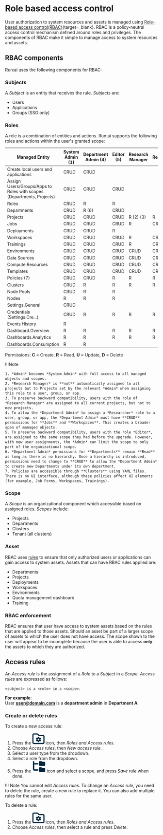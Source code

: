 # Role based access control

User authorization to system resources and assets is managed using [Role-based access control(RBAC)](https://en.wikipedia.org/wiki/Role-based_access_control){target=_blank}. RBAC is a policy-neutral access control mechanism defined around roles and privileges. The components of RBAC make it simple to manage access to system resources and assets.

## RBAC components

Run:ai uses the following components for RBAC:

### Subjects

A *Subject* is an entity that receives the rule. *Subjects* are:

* Users
* Applications
* Groups (SSO only)

### Roles

A role is a combination of entities and actions. Run:ai supports the following roles and actions within the user's granted scope:

| Managed Entity | System Admin (1) | Department Admin (4) | Editor (5) | Research Manager | Researcher | ML Eng. | Viewer | Researcher L1 | Researcher L2 | Environments Admin | Data Sources Admin | Compute Resources Admin | Templates Admin | Department Viewer |
|--|--|--|--|--|--|--|--|--|--|--|--|--|--|--|
| Create local users and applications | CRUD | CRUD |  |  |  |  |  |  |  |  |  |  |  |  |
| Assign Users/Groups/Apps to Roles with scopes (Departments, Projects) | CRUD | CRUD | CRUD |  |  |  |  |  |  |  |  |  |  |  |
| Roles | CRUD | R | R |  |  |  |  |  |  |  |  |  |  |  |
| Departments | CRUD | R (6) | CRUD |  |  | R | R |  |  | R | R | R | R | R |
| Projects | CRUD | CRUD | CRUD | R (2) (3) | R | R | R | R | CRUD | R | R | R | R | R |
| Jobs | CRUD | CRUD | CRUD | R | CRUD |  | R | CRUD | CRUD | R | R | R | R | R |
| Deployments | CRUD | CRUD | R |  |  | CRUD | R |  |  |  |  |  |  | R |
| Workspaces | CRUD | CRUD | CRUD | R | CRUD |  | R | CRUD | CRUD | R | R | R | R | R |
| Trainings | CRUD | CRUD | CRUD | R | CRUD |  | R | CRUD |  | R | R | R | R | R |
| Environments | CRUD | CRUD | CRUD | CRUD | CRUD |  | R | R | R | CRUD | R | R | R | R |
| Data Sources | CRUD | CRUD | CRUD | CRUD | CRUD |  | R | R | R | R | CRUD | R | R | R |
| Compute Resources | CRUD | CRUD | CRUD | CRUD | CRUD |  | R | R | R | R | R | CRUD | R | R |
| Templates | CRUD | CRUD | CRUD | CRUD | CRUD |  | R | R | R | R | R | R | CRUD | R |
| Policies (7) | CRUD | CRUD | R | R | R | R | R | R |  | R | R | R | R | R |
| Clusters | CRUD | R | R | R | R | R | R | R |  | R | R | R | R | R |
| Node Pools | CRUD | R | R |  |  | R | R |  |  |  |  |  |  |  |
| Nodes | R | R | R |  |  | R | R |  |  |  |  |  |  |  |
| Settings.General | CRUD |  |  |  |  |  |  |  |  |  |  |  |  |  |
| Credentials (Settings.Cre...) | CRUD | R | R | R | R | R | R | R |  |  | R |  |  |  |
| Events History | R |  |  |  |  |  |  |  |  |  |  |  |  |  |
| Dashboard.Overview | R | R | R | R | R | R | R | R |   | R | R | R | R | R |
| Dashboards.Analytics | R | R | R | R | R | R | R | R |   | R | R | R | R | R |
| Dashboards.Consumption | R | R |  |  |  |  |  | R |   |  |  |  |  |  |

Permissions:    **C** = Create, **R** = Read, **U** = Update, **D** = Delete

!!!Note

    1. *Admin* becomes *System Admin* with full access to all managed objects and scopes.
    2. *Research Manager* is **not** automatically assigned to all projects but to Projects set by the relevant *Admin* when assigning this role to a user, group, or app.
    3. To preserve backward compatibility, users with the role of *Research Manager* are assigned to all current projects, but not to new projects.
    4. To allow the *Department Admin* to assign a *Researcher* role to a user, group, or app, the *Department Admin* must have **CRUD** permissions for **Jobs** and **Workspaces**. This creates a broader span of managed objects.
    5. To preserve backward compatibility, users with the role *Editor*, are assigned to the same scope they had before the upgrade. However, with new user assignments, the *Admin* can limit the scope to only part of the organizational scope.
    6. *Department Admin* permissions for **Departments** remain **Read** as long as there is no hierarchy. Once a hierarchy is introduced, permissions need to change to **CRUD** to allow the *Department Admin* to create new Departments under its own department.
    7. Policies are accessible through **Clusters** using YAML files. There is no UI interface, although these policies affect UI elements (for example, Job Forms, Workspaces, Trainings).

### Scope

A *Scope* is an organizational component which accessible based on assigned roles. *Scopes* include:

* Projects
* Departments
* Clusters
* Tenant (all clusters)

### Asset

RBAC uses [rules](#access-rules) to ensure that only authorized users or applications can gain access to system assets. Assets that can have RBAC rules applied are:

* Departments
* Projects
* Deployments
* Workspaces
* Environments
* Quota management dashboard
* Training

### RBAC enforcement

RBAC ensures that user have access to system assets based on the rules that are applied to those assets. Should an asset be part of a larger scope of assets to which the user does not have access. The scope shown to the user will appear to be incomplete because the user is able to access **only** the assets to which they are authorized.

## Access rules

An *Access rule* is the assignment of a *Role* to a *Subject* in a *Scope*. *Access rules* are expressed as follows:

`<subject> is a <role> in a <scope>`.

**For example**:  
User **user@domain.com** is a **department admin** in **Department A**.

### Create or delete rules

To create a new access rule:

1. Press the ![Tools and Settings](../../admin-ui-setup/img/tools-and-settings.svg) icon, then *Roles and Access rules*.
2. Choose *Access rules*, then *New access rule*.
3. Select a user type from the dropdown.
4. Select a role from the dropdown.
5. Press the ![Scope](../../../images/scope-icon.svg) icon and select a scope, and press *Save rule* when done.

!!! Note
    You cannot edit *Access rules*. To change an *Access rule*, you need to delete the rule, create a new rule to replace it. You can also add multiple rules for the same user.

To delete a rule:

1. Press the ![Tools and Settings](../../admin-ui-setup/img/tools-and-settings.svg) icon, then *Roles and Access rules*.
2. Choose *Access rules*, then select a rule and press *Delete*.
